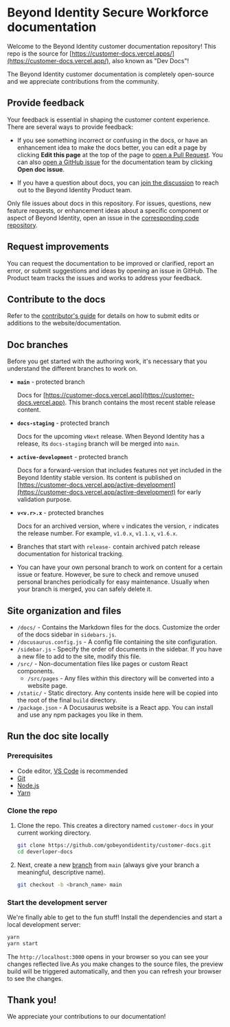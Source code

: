 <!-- Secure Workforce documentation only -->

# Beyond Identity Secure Workforce documentation

Welcome to the Beyond Identity customer documentation repository! This repo is the source for [https://customer-docs.vercel.apps/](https://customer-docs.vercel.app/), also known as "Dev Docs"!

The Beyond Identity customer documentation is completely open-source and we appreciate contributions from the community.



## Provide feedback

Your feedback is essential in shaping the customer content experience. There are several ways to provide feedback:

- If you see something incorrect or confusing in the docs, or have an enhancement idea to make the docs better, you can edit a page by clicking **Edit this page** at the top of the page to [open a Pull Request](https://github.com/gobeyondidentity/customer-docs/pulls). You can also [open a GitHub issue](https://github.com/gobeyondidentity/customer-docs/issues/new) for the documentation team by clicking **Open doc issue**.

- If you have a question about docs, you can [join the discussion](https://github.com/gobeyondidentity/customer-docs/discussions) to reach out to the Beyond Identity Product team.

Only file issues about docs in this repository. For issues, questions, new feature requests, or enhancement ideas about a specific component or aspect of Beyond Identity, open an issue in the [corresponding code repository](https://github.com/gobeyondidentity/customer-docs/issues).

## Request improvements

You can request the documentation to be improved or clarified, report an error, or submit suggestions and ideas by opening an issue in GitHub. The Product team tracks the issues and works to address your feedback. 

## Contribute to the docs

Refer to the [contributor's guide](./contributor-guide/contributor-guide.md) for details on how to submit edits or additions to the website/documentation.



## Doc branches

Before you get started with the authoring work, it's necessary that you understand the different branches to work on.
* **`main`** -  protected branch

  Docs for [https://customer-docs.vercel.app](https://customer-docs.vercel.app). This branch contains the most recent stable release content.

* **`docs-staging`** - protected branch

  Docs for the upcoming `vNext` release. When Beyond Identity has a release, its `docs-staging` branch will be merged into `main`.

* **`active-development`** - protected branch

  Docs for a forward-version that includes features not yet included in the Beyond Identity stable version. Its content is published on [https://customer-docs.vercel.app/active-development](https://customer-docs.vercel.app/active-development) for early validation purpose.

* **`v<v.r>.x`** - protected branches

  Docs for an archived version, where `v` indicates the version, `r` indicates the release number. For example, `v1.0.x`, `v1.1.x`, `v1.6.x`.

* Branches that start with `release-` contain archived patch release documentation for historical tracking.
* You can have your own personal branch to work on content for a certain issue or feature. However, be sure to check and remove unused personal branches periodically for easy maintenance. Usually when your branch is merged, you can safely delete it.

## Site organization and files

- `/docs/` - Contains the Markdown files for the docs. Customize the order of the docs sidebar in `sidebars.js`. 
- `/docusaurus.config.js` - A config file containing the site configuration.
- `/sidebar.js` - Specify the order of documents in the sidebar. If you have a new file to add to the site, modify this file.
- `/src/` - Non-documentation files like pages or custom React components.
  - `/src/pages` - Any files within this directory will be converted into a website page.
- `/static/` - Static directory. Any contents inside here will be copied into the root of the final `build` directory.
- `/package.json` - A Docusaurus website is a React app. You can install and use any npm packages you like in them.

## Run the doc site locally

### Prerequisites

- Code editor, [VS Code](https://code.visualstudio.com) is recommended
- [Git](https://git-scm.com)
- [Node.js](https://nodejs.org)
- [Yarn](https://yarnpkg.com) 


### Clone the repo

1. Clone the repo.  This creates a directory named `customer-docs` in your current working directory.

   ```bash
   git clone https://github.com/gobeyondidentity/customer-docs.git
   cd deverloper-docs
   ```

2. Next, create a new [branch](https://git-scm.com/book/en/v2/Git-Branching-Branches-in-a-Nutshell) from `main` (always give your branch a meaningful, descriptive name). 

   ```bash
   git checkout -b <branch_name> main
   ```

### Start the development server

We're finally able to get to the fun stuff! Install the dependencies and start a local development server:

```bash
yarn
yarn start
```

The `http://localhost:3000` opens in your browser so you can see your changes reflected live.As you make changes to the source files, the preview build will be triggered automatically, and then you can refresh your browser to see the changes.

## Thank you!

We appreciate your contributions to our documentation!